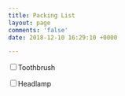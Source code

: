 ```yaml
---
title: Packing List
layout: page
comments: 'false'
date: 2018-12-10 16:29:10 +0000

---
```

<input type="checkbox">Toothbrush

<input type="checkbox">Headlamp